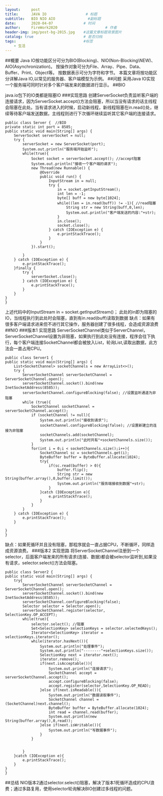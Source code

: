 ```yaml
---
layout:     post                    
title:      JAVA IO                  # 标题 
subtitle:   BIO NIO AIO               #副标题
date:       2020-04-07              # 时间
author:     FireWork2020                      # 作者
header-img: img/post-bg-2015.jpg    #这篇文章标题背景图片
catalog: true                       # 是否归档
tags:                               #标签
    - 生活
---
```


##概要
Java IO按功能区分可分为BIO(Blocking)、NIO(Non-Blocking\NEW)、AIO(Asynchronization)。
按操作对象可分为File、Array、Pipe、Data、Buffer、Print、Object等。
按数据表示可分为字符和字节。
本篇文章将按功能区分详解Java IO,以常见的服务器、客户端模型为示例。
##问题
采用Java IO实现一个服务端可同时针对多个客户端发来的数据进行显示。
##BIO

java.io包下的IO类都是阻塞IO
###实现思路
创建ServerSocket负责监听客户端的连接请求，因为ServerSocket.accept()方法会阻塞，所以当没有请求的话主线程会阻塞在此处。当有请求进入的时候，启动新线程，新线程阻塞在in.read()处，继续等待客户端发送数据，主线程则进行下次循环继续监听其它客户端的连接请求。

    public class Server {  //BIO
    private static int port = 8585;
    public static void main(String[] args) {
        ServerSocket serverSocket = null;
        try {
            serverSocket = new ServerSocket(port);
            System.out.println("服务端开始监听");
            while(true){
                Socket socket = serverSocket.accept(); //accept阻塞
                System.out.println("接收一个客户端的请求");
                new Thread(new Runnable() {
                    @Override
                    public void run() {
                        InputStream in = null;
                        try {
                            in = socket.getInputStream();
                            int len = -1;
                            byte[] buff = new byte[1024];
                            while((len = in.read(buff)) != -1){ //read阻塞 
                                String str = new String(buff,0,len);
                                System.out.println("客户端发送的内容:"+str);
                            }
                            in.close();
                            socket.close();
                        } catch (IOException e) {
                            e.printStackTrace();
                        }
                    }
                }).start();

            }
        } catch (IOException e) {
            e.printStackTrace();
        }finally {
            try {
                serverSocket.close();
            } catch (IOException e) {
                e.printStackTrace();
            }
        }
    }
    }
上述代码中的InputStream in = socket.getInputStream()；
此处的in即为阻塞的IO，当线程执行到此处时会阻塞，直到有in.read(buff)读取到数据
缺点：如果有很多客户端请求进来但不进行其它操作，服务器创建了很多线程，会造成资源浪费
##NIO
###版本1 实现思路
ServerSocketChannel类似于ServerChannel，ServerSocketChannel设置为非阻塞，如果执行到此处没有连接，程序会往下执行，每个客户端连接SocketChannel都会被放入List，轮询List,读取出数据，此方法会一直占用CPU。

    public class Server1 {
    public static void main(String[] args) {
        List<SocketChannel> socketChannels = new ArrayList<>();
        try {
            ServerSocketChannel serverSocketChannel = ServerSocketChannel.open();
            serverSocketChannel.socket().bind(new InetSocketAddress(8585));
            serverSocketChannel.configureBlocking(false); //设置监听通道为非阻塞
            while (true){
                SocketChannel socketChannel = serverSocketChannel.accept();
                if (socketChannel != null){
                    System.out.println("接收到请求");
                    socketChannel.configureBlocking(false); //设置新建立的连接为非阻塞
                    socketChannels.add(socketChannel);
                    System.out.println("此时共有"+socketChannels.size());
                }
                for(int i = 0;i < socketChannels.size();i++){
                    SocketChannel sc = socketChannels.get(i);
                    ByteBuffer buffer = ByteBuffer.allocate(1024);
                    try{
                        if(sc.read(buffer) > 0){
                            buffer.flip();
                            String str = new String(buffer.array(),0,buffer.limit());
                            System.out.println("服务端接收到数据"+str);
                        }
                    }catch (IOException e){
                        e.printStackTrace();
                    }
                }
            }
        } catch (IOException e) {
            e.printStackTrace();
        }

    }
    }

缺点：如果死循环并且没有阻塞，那程序就会一直占据CPU，不断循环，同样造成资源浪费。
###版本2 实现思路
将ServerSocketChannel注册到一个selector，后面客户端发来的所有请求(连接、数据)都会被selector监听到,如果没有请求，selector.select()方法会阻塞。

    public class Server2 {
    public static void main(String[] args) {
        try{
            ServerSocketChannel serverSocketChannel = ServerSocketChannel.open();
            serverSocketChannel.socket().bind(new InetSocketAddress(8585));
            serverSocketChannel.configureBlocking(false);
            Selector selector = Selector.open();
            serverSocketChannel.register(selector, SelectionKey.OP_ACCEPT);
            while(true){
                selector.select(); //阻塞
                Set<SelectionKey> selectionKeys = selector.selectedKeys();
                Iterator<SelectionKey> iterator = selectionKeys.iterator();
                while(iterator.hasNext()){
                    System.out.println("处理事件");
                    System.out.println("--------"+selectionKeys.size());
                    SelectionKey next = iterator.next();
                    iterator.remove();
                    if(next.isAcceptable()){
                        System.out.println("连接请求");
                        SocketChannel accept = serverSocketChannel.accept();
                        accept.configureBlocking(false);
                        accept.register(selector,SelectionKey.OP_READ);
                    }else if(next.isReadable()){
                        System.out.println("数据读取事件");
                        SocketChannel channel = (SocketChannel)next.channel();
                        ByteBuffer buffer = ByteBuffer.allocate(1024);
                        int read = channel.read(buffer);
                        System.out.println(new String(buffer.array(),0,read));
                    }else if(next.isWritable()){
                        System.out.println("写数据事件");
                    }
                }


            }
        }catch (IOException e){
            e.printStackTrace();
        }
    }
    }
    
    
    
##总结
NIO版本2通过selector.select()阻塞，解决了版本1死循环造成的CPU浪费；通过多路复用，使用selector轮询解决BIO创建过多线程的问题。


